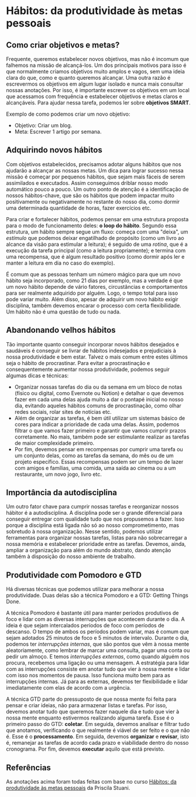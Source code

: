 # Hábitos: da produtividade às metas pessoais

## Como criar objetivos e metas?

Frequente, queremos estabelecer novos objetivos, mas não é incomum que falhemos na missão de alcançá-los. Um dos principais motivos para isso é que normalmente criamos objetivos muito amplos e vagos, sem uma ideia clara do que, como e quanto queremos alcançar. Uma outra razão é escrevermos os objetivos em algum lugar isolado e nunca mais consultar nossas anotações. Por isso, é importante escrever os objetivos em um local que acessamos com frequência e estabelecer objetivos e metas claros e alcançáveis. Para ajudar nessa tarefa, podemos ler sobre **objetivos SMART**. 

Exemplo de como podemos criar um novo objetivo: 
  - Objetivo: Criar um blog. 
  - Meta: Escrever 1 artigo por semana.

## Adquirindo novos hábitos

Com objetivos estabelecidos, precisamos adotar alguns hábitos que nos ajudarão a alcançar as nossas metas. Um dica para lograr sucesso nessa missão é começar por pequenos hábitos, que sejam mais fáceis de serem assimilados e executados. Assim conseguimos driblar nosso modo automático pouco a pouco. Um outro ponto de atenção é a identificação de nossos hábitos-chave, que são os hábitos que podem impactar muito positivamente ou negativamente no restante do nosso dia, como dormir uma determinada quantidade de horas, fazer exercícios etc.

Para criar e fortalecer hábitos, podemos pensar em uma estrutura proposta para o modo de funcionamento deles: **o loop do hábito**. Segundo essa estrutura, um hábito sempre segue um fluxo: começa com uma "deixa", um *estímulo* que podemos deixar engatilhado de propósito (como um livro ao alcance da visão para estimular a leitura); é seguido de uma *rotina*, que é a execução da tarefa principal (como a leitura propriamente); e termina com uma recompensa, que é algum resultado positivo (como dormir após ler e manter a leitura em dia no caso do exemplo).

É comum que as pessoas tenham um número mágico para que um novo hábito seja incorporado, como 21 dias por exemplo, mas a verdade é que um novo hábito depende de vário fatores, circustâncias e comportamentos para ser realmente adquirido por alguém. Logo, o tempo total para isso pode variar muito. Além disso, apesar de adquirir um novo hábito exigir disciplina, também devemos encarar o processo com certa flexibilidade. Um hábito não é uma questão de tudo ou nada.

## Abandonando velhos hábitos

Tão importante quanto conseguir incorporar novos hábitos desejados e saudáveis é conseguir se livrar de hábitos indesejados e prejudiciais à nossa produtividade e bem estar. Talvez o mais comum entre estes últimos seja o hábito de procrastinar. Para evitar a procrastinação e consequentemente aumentar nossa produtividade, podemos seguir algumas dicas e técnicas:
- Organizar nossas tarefas do dia ou da semana em um bloco de notas (físico ou digital, como Evernote ou Notion) e detalhar o que devemos fazer em cada uma delas ajuda muito a dar o pontapé inicial no nosso dia, evitando aqueles hábitos comuns de procrastinação, como olhar redes sociais, rolar sites de notícias etc.
- Além de organizar as tarefas, é bem útil utilizar um sistemas básico de cores para indicar a prioridade de cada uma delas. Assim, podemos filtrar o que vamos fazer primeiro e garantir que vamos cumprir prazos corretamente. No mais, também pode ser estimulante realizar as tarefas de maior complexidade primeiro.
- Por fim, devemos pensar em recompensas por cumprir uma tarefa ou um conjunto delas, como as tarefas da semana, do mês ou de um projeto específico. Essas recompensas podem ser um tempo de lazer com amigos e famílias, uma comida, uma saída ao cinema ou a um restaurante, um novo jogo, livro etc.

## Importância da autodisciplina

Um outro fator chave para cumprir nossas tarefas e reorganizar nossos hábitor é a autodisciplina. A disciplina pode ser o grande diferencial para conseguir entregar com qualidade tudo que nos propusemos a fazer. Isso porque a disciplina está ligada não só ao nosso comprometimento, mas sobretudo à nossa organização. Nesse sentido, podemos utilizar ferramentas para organizar nossas tarefas, listas para não sobrecarregar a nossa memória e estabelecer prioridade entre as tarefas. Devemos, ainda, ampliar a organização para além do mundo abstrato, dando atenção também à disposição do nosso ambiente de trabalho.

## Produtividade com Pomodoro e GTD

Há diversas técnicas que podemos utilizar para melhorar a nossa produtividade. Duas delas são a técnica Pomodoro e a GTD: Getting Things Done.

A técnica Pomodoro é bastante útil para manter períodos produtivos de foco e lidar com as diversas interrupções que acontecem durante o dia. A ideia é que sejam intercalados períodos de foco com períodos de descanso. O tempo de ambos os períodos podem variar, mas é comum que sejam adotados 25 minutos de foco e 5 minutos de intervalo. Durante o dia, podemos ter *interrupções internas*, que são pontos que vêm à nossa mente aleatoriamente, como lembrar de marcar uma consulta, pagar uma conta ou pedir um almoço. E temos *interrupções externas*, como quando alguém nos procura, recebemos uma ligação ou uma mensagem. A estratégia para lidar com as interrupções consiste em anotar tudo que vier à nossa mente e lidar com isso nos momentos de pausa. Isso funciona muito bem para as interrupções internas. Já para as externas, devemos ter flexibilidade e lidar imediatamente com elas de acordo com a urgência.

A técnica GTD parte do pressuposto de que nossa mente foi feita para pensar e criar ideias, não para armazenar listas e tarefas. Por isso, devemos anotar tudo que queremos fazer naquele dia e tudo que vier à nossa mente enquanto estivermos realizando alguma tarefa. Esse é o primeiro passo do GTD: **coletar**. Em seguida, devemos analisar e filtrar tudo que anotamos, verificando o que realmente é viável de ser feito e o que não é. Esse é o **processamento**. Em seguida, devemos **organizar** e **revisar**, isto é, remanejar as tarefas de acordo cada prazo e viabilidade dentro do nosso cronograma. Por fim, devemos **executar** aquilo que está previsto.

## Referências

As anotações acima foram todas feitas com base no curso [Hábitos: da produtividade às metas pessoais](https://cursos.alura.com.br/course/habitos) da Priscila Stuani.